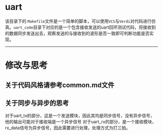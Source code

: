 # uart
该目录下的 `Makefile`文件是一个简单的脚本，可以使用`VCS`与`Verdi`对代码进行仿真。`uart_code`目录下对应的是一个包含接收发送的uart回环测试代码，将接收到的数据同步发送出去，观察发送的与接收到的波形是否一致即可判断功能是否实现。

-----
# 修改与思考

## 关于代码风格请参考common.md文件

## 关于同步与异步的思考

对于uart_tx的部分，这是一个发送模块，因此其均是同步信号，没有异步信号，他的输出可能对于接收端是一个异步信号
对于uart_rx的部分，是一个接收模块，rx_data信号为异步信号，因此需要进行处理，处理方式为打三拍。



